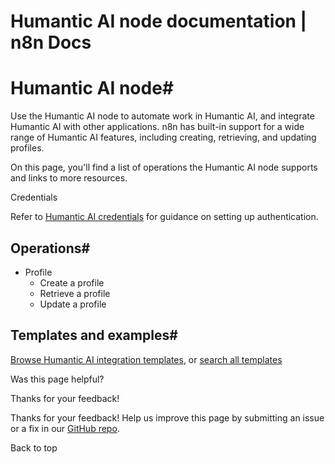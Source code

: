 # Humantic AI node documentation | n8n Docs

[ ](https://github.com/n8n-io/n8n-docs/edit/main/docs/integrations/builtin/app-nodes/n8n-nodes-base.humanticai.md "Edit this page")

# Humantic AI node#

Use the Humantic AI node to automate work in Humantic AI, and integrate Humantic AI with other applications. n8n has built-in support for a wide range of Humantic AI features, including creating, retrieving, and updating profiles. 

On this page, you'll find a list of operations the Humantic AI node supports and links to more resources.

Credentials

Refer to [Humantic AI credentials](../../credentials/humanticai/) for guidance on setting up authentication. 

## Operations#

  * Profile
    * Create a profile
    * Retrieve a profile
    * Update a profile

## Templates and examples#

[Browse Humantic AI integration templates](https://n8n.io/integrations/humantic-ai/), or [search all templates](https://n8n.io/workflows/)

Was this page helpful? 

Thanks for your feedback! 

Thanks for your feedback! Help us improve this page by submitting an issue or a fix in our [GitHub repo](https://github.com/n8n-io/n8n-docs). 

Back to top